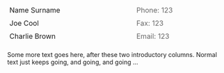 <!DOCTYPE html>
<html>
<head>
<meta http-equiv="Content-Type" content="text/html; charset=utf-8" />

<style type="text/css">
.panel-inside { 
    padding-left: 0px;
    padding-right: 0px;
    overflow:auto;
} 

.row                                   
{
    height: 30px;      
    width:100%;        
    vertical-align:middle;
}

.label                               
{
    font-size: 12pt;
    display:inline;    
    float:left;
    margin-left:5px;
    width:200px;
}

.label-right
{
    font-size: 12pt;
    color:#686868;
    display:inline;    
    float:right;
    margin-right:7px;  
    width:200px;
}

.listSeparator                
{
    clear:both;
    height:0;
}

</style>
</head>

<body>

<div class="panel-inside">
    <div class="row">
        <div class="label">Name Surname </div>
        <div class="label-right">Phone: 123</div>
    </div>
    <div class="listSeparator">&nbsp</div> 
    <div class="row">
        <div class="label">Joe Cool</div>
        <div class="label-right">Fax: 123</div>
    </div>
    <div class="listSeparator">&nbsp</div> 
    <div class="row">
        <div class="label">Charlie Brown</div>
        <div class="label-right">Email: 123</div>
    </div>
</div>
<div id="content">
    <p>Some more text goes here, after these two introductory columns. Normal text just keeps going, and going, and going ...
</p>
</div>

</body>
</html>
